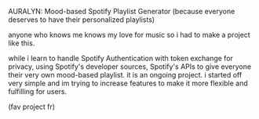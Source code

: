 AURALYN: Mood-based Spotify Playlist Generator (because everyone deserves to have their personalized playlists)

anyone who knows me knows my love for music so i had to make a project like this. 

while i learn to handle Spotify Authentication with token exchange for privacy, using Spotify's developer sources, Spotify's APIs to give everyone their very own mood-based playlist. it is an ongoing project. i started off very simple and im trying to increase features to make it more flexible and fulfilling for users. 

(fav project fr)
